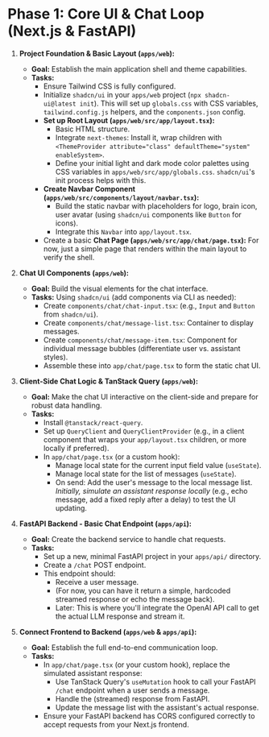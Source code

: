 # Phase 1: Core UI & Chat Loop (Next.js & FastAPI)

1.  **Project Foundation & Basic Layout (`apps/web`):**
    *   **Goal:** Establish the main application shell and theme capabilities.
    *   **Tasks:**
        *   Ensure Tailwind CSS is fully configured.
        *   Initialize `shadcn/ui` in your `apps/web` project (`npx shadcn-ui@latest init`). This will set up `globals.css` with CSS variables, `tailwind.config.js` helpers, and the `components.json` config.
        *   **Set up Root Layout (`apps/web/src/app/layout.tsx`):**
            *   Basic HTML structure.
            *   Integrate `next-themes`: Install it, wrap children with `<ThemeProvider attribute="class" defaultTheme="system" enableSystem>`.
            *   Define your initial light and dark mode color palettes using CSS variables in `apps/web/src/app/globals.css`. `shadcn/ui`'s init process helps with this.
        *   **Create Navbar Component (`apps/web/src/components/layout/navbar.tsx`):**
            *   Build the static navbar with placeholders for logo, brain icon, user avatar (using `shadcn/ui` components like `Button` for icons).
            *   Integrate this `Navbar` into `app/layout.tsx`.
        *   Create a basic **Chat Page (`apps/web/src/app/chat/page.tsx`):** For now, just a simple page that renders within the main layout to verify the shell.

2.  **Chat UI Components (`apps/web`):**
    *   **Goal:** Build the visual elements for the chat interface.
    *   **Tasks:** Using `shadcn/ui` (add components via CLI as needed):
        *   Create `components/chat/chat-input.tsx`: (e.g., `Input` and `Button` from `shadcn/ui`).
        *   Create `components/chat/message-list.tsx`: Container to display messages.
        *   Create `components/chat/message-item.tsx`: Component for individual message bubbles (differentiate user vs. assistant styles).
        *   Assemble these into `app/chat/page.tsx` to form the static chat UI.

3.  **Client-Side Chat Logic & TanStack Query (`apps/web`):**
    *   **Goal:** Make the chat UI interactive on the client-side and prepare for robust data handling.
    *   **Tasks:**
        *   Install `@tanstack/react-query`.
        *   Set up `QueryClient` and `QueryClientProvider` (e.g., in a client component that wraps your `app/layout.tsx` children, or more locally if preferred).
        *   In `app/chat/page.tsx` (or a custom hook):
            *   Manage local state for the current input field value (`useState`).
            *   Manage local state for the list of messages (`useState`).
            *   On send: Add the user's message to the local message list. *Initially, simulate an assistant response locally* (e.g., echo message, add a fixed reply after a delay) to test the UI updating.

4.  **FastAPI Backend - Basic Chat Endpoint (`apps/api`):**
    *   **Goal:** Create the backend service to handle chat requests.
    *   **Tasks:**
        *   Set up a new, minimal FastAPI project in your `apps/api/` directory.
        *   Create a `/chat` POST endpoint.
        *   This endpoint should:
            *   Receive a user message.
            *   (For now, you can have it return a simple, hardcoded streamed response or echo the message back).
            *   Later: This is where you'll integrate the OpenAI API call to get the actual LLM response and stream it.

5.  **Connect Frontend to Backend (`apps/web` & `apps/api`):**
    *   **Goal:** Establish the full end-to-end communication loop.
    *   **Tasks:**
        *   In `app/chat/page.tsx` (or your custom hook), replace the simulated assistant response:
            *   Use TanStack Query's `useMutation` hook to call your FastAPI `/chat` endpoint when a user sends a message.
            *   Handle the (streamed) response from FastAPI.
            *   Update the message list with the assistant's actual response.
        *   Ensure your FastAPI backend has CORS configured correctly to accept requests from your Next.js frontend.

